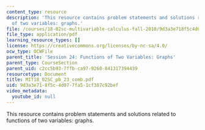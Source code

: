 ```yaml
---
content_type: resource
description: 'This resource contains problem statements and solutions related to functions
  of two variables: graphs.'
file: /courses/18-02sc-multivariable-calculus-fall-2010/9d3a3e718f5c4d077fa51cf307c92bef_MIT18_02SC_pb_23_comb.pdf
file_type: application/pdf
learning_resource_types: []
license: https://creativecommons.org/licenses/by-nc-sa/4.0/
ocw_type: OCWFile
parent_title: 'Session 24: Functions of Two Variables: Graphs'
parent_type: CourseSection
parent_uid: c2cc5b93-7ffb-ca97-9260-841317394439
resourcetype: Document
title: MIT18_02SC_pb_23_comb.pdf
uid: 9d3a3e71-8f5c-4d07-7fa5-1cf307c92bef
video_metadata:
  youtube_id: null
---
```

This resource contains problem statements and solutions related to functions of two variables: graphs.